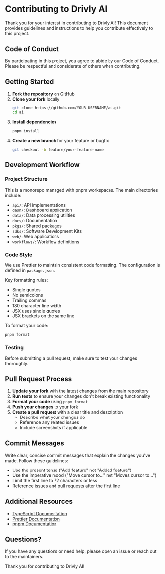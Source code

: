 # Contributing to Drivly AI

Thank you for your interest in contributing to Drivly AI! This document provides guidelines and instructions to help you contribute effectively to this project.

## Code of Conduct

By participating in this project, you agree to abide by our Code of Conduct. Please be respectful and considerate of others when contributing.

## Getting Started

1. **Fork the repository** on GitHub
2. **Clone your fork** locally
   ```bash
   git clone https://github.com/YOUR-USERNAME/ai.git
   cd ai
   ```
3. **Install dependencies**
   ```bash
   pnpm install
   ```
4. **Create a new branch** for your feature or bugfix
   ```bash
   git checkout -b feature/your-feature-name
   ```

## Development Workflow

### Project Structure

This is a monorepo managed with pnpm workspaces. The main directories include:
- `api/`: API implementations
- `dash/`: Dashboard application
- `data/`: Data processing utilities
- `docs/`: Documentation
- `pkgs/`: Shared packages
- `sdks/`: Software Development Kits
- `web/`: Web applications
- `workflows/`: Workflow definitions

### Code Style

We use Prettier to maintain consistent code formatting. The configuration is defined in `package.json`.

Key formatting rules:
- Single quotes
- No semicolons
- Trailing commas
- 180 character line width
- JSX uses single quotes
- JSX brackets on the same line

To format your code:
```bash
pnpm format
```

### Testing

Before submitting a pull request, make sure to test your changes thoroughly.

## Pull Request Process

1. **Update your fork** with the latest changes from the main repository
2. **Run tests** to ensure your changes don't break existing functionality
3. **Format your code** using `pnpm format`
4. **Push your changes** to your fork
5. **Create a pull request** with a clear title and description
   - Describe what your changes do
   - Reference any related issues
   - Include screenshots if applicable

## Commit Messages

Write clear, concise commit messages that explain the changes you've made. Follow these guidelines:
- Use the present tense ("Add feature" not "Added feature")
- Use the imperative mood ("Move cursor to..." not "Moves cursor to...")
- Limit the first line to 72 characters or less
- Reference issues and pull requests after the first line

## Additional Resources

- [TypeScript Documentation](https://www.typescriptlang.org/docs/)
- [Prettier Documentation](https://prettier.io/docs/en/)
- [pnpm Documentation](https://pnpm.io/motivation)

## Questions?

If you have any questions or need help, please open an issue or reach out to the maintainers.

Thank you for contributing to Drivly AI!
